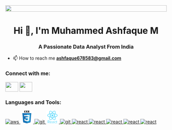 
<img align="" src="https://t4.ftcdn.net/jpg/04/35/31/47/360_F_435314769_TXsKQ6aQfoHMZJfGcXtaXhyoY7iHK3ld.jpg" height="30%" width="100%" />

<h1 align="center">Hi 👋, I'm Muhammed Ashfaque M</h1>
<h3 align="center">A Passionate Data Analyst From India</h3>


- 📫 How to reach me **ashfaque678583@gmail.com**


<h3 align="left">Connect with me:</h3>
<p align="left">
<a href="https://www.linkedin.com/in/muhammed-ashfaque-m-019538246/" target="blank"><img align="center" src="https://raw.githubusercontent.com/rahuldkjain/github-profile-readme-generator/master/src/images/icons/Social/linked-in-alt.svg" alt="" height="30" width="40" /></a>
<a href="https://www.instagram.com/_a_shfaq_/?hl=en" target="blank"><img align="center" src="https://cdn-icons-png.freepik.com/256/1419/1419499.png?semt=ais_hybrid" alt="" height="30" width="40" /></a>


</p>


</p>




<h3 align="left">Languages and Tools:</h3>
<p align="left"><a href="https://www.w3schools.com/python/" target="_blank" rel="noreferrer"> <img src="https://cdn.iconscout.com/icon/premium/png-256-thumb/python-4296046-3563381.png?f=webp&w=256" alt="aws" width="40" height="40"/> </a>
<a href="https://www.w3schools.com/css/" target="_blank" rel="noreferrer"> <img src="https://raw.githubusercontent.com/devicons/devicon/master/icons/css3/css3-original-wordmark.svg" alt="css3" width="40" height="40"/> </a>
<a href="https://git-scm.com/" target="_blank" rel="noreferrer"> <img src="https://www.vectorlogo.zone/logos/git-scm/git-scm-icon.svg" alt="git" width="40" height="40"/>
<a href="https://reactjs.org/" target="_blank" rel="noreferrer"> <img src="https://raw.githubusercontent.com/devicons/devicon/master/icons/react/react-original-wordmark.svg" alt="react" width="40" height="40"/</a>
<a href="https://www.w3schools.com/c/c_intro.php" target="_blank" rel="noreferrer"> <img src="https://cdn.iconscout.com/icon/free/png-256/free-c-logo-icon-download-in-svg-png-gif-file-formats--programming-langugae-language-pack-logos-icons-1175247.png" alt="git" width="40" height="40"/>
<a href="https://commons.wikimedia.org/wiki/File:Microsoft_Office_Excel_(2019%E2%80%93present).svg" target="_blank" rel="noreferrer"> <img src="https://cdn.iconscout.com/icon/premium/png-256-thumb/microsoft-excel-11796924-9632935.png?f=webp&w=256" alt="react" width="40" height="40"/</a>
<a href="https://learn.microsoft.com/en-us/power-query/power-query-what-is-power-query" target="_blank" rel="noreferrer"> <img src="https://images.squarespace-cdn.com/content/v1/55314942e4b0fc1dd672a975/1531185837186-3171YDS3EBXYJZUMRFUQ/Power+Query+Icon.png" alt="react" width="40" height="40"/</a>
<a href="https://numpy.org/" target="_blank" rel="noreferrer"> <img src="https://avatars.githubusercontent.com/u/288276?v=4" alt="react" width="40" height="40"/</a>
<a href="https://matplotlib.org/" target="_blank" rel="noreferrer"> <img src="https://pydata.org/wp-content/uploads/2016/07/matplotlib-logo-300.png" alt="react" width="40" height="40"/</a>
<a href="https://seaborn.pydata.org/" target="_blank" rel="noreferrer"> <img src="https://seeklogo.com/images/S/seaborn-logo-244EB2DEC5-seeklogo.com.png" alt="react" width="40" height="40"/</a>



 
 </p>



